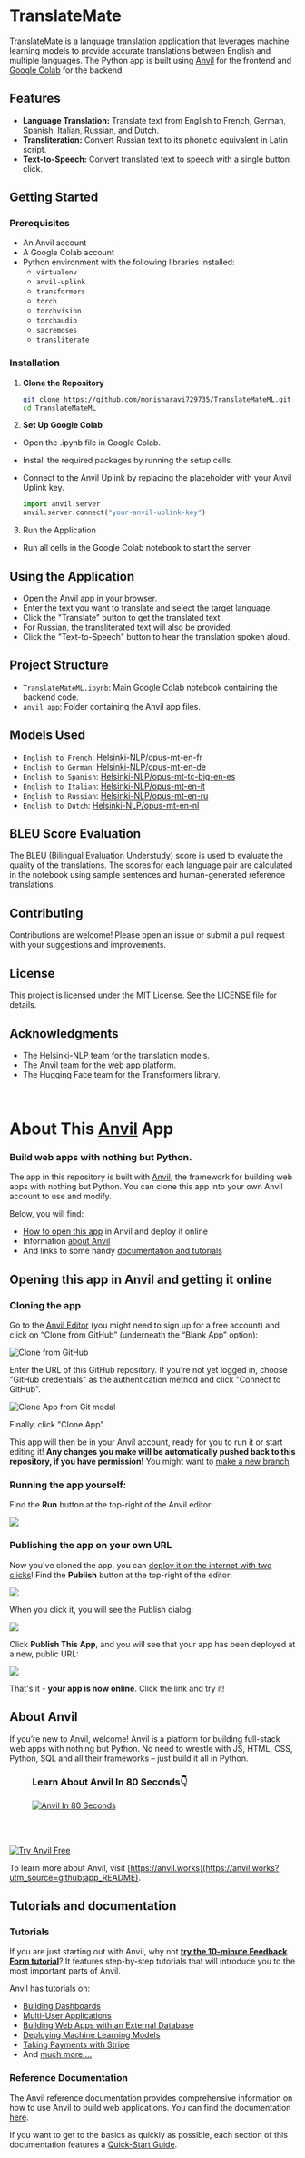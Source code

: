 # TranslateMate

TranslateMate is a language translation application that leverages machine learning models to provide accurate translations between English and multiple languages. The Python app is built using [Anvil](https://anvil.works) for the frontend and [Google Colab](https://colab.research.google.com/) for the backend.

## Features

- **Language Translation:** Translate text from English to French, German, Spanish, Italian, Russian, and Dutch.
- **Transliteration:** Convert Russian text to its phonetic equivalent in Latin script.
- **Text-to-Speech:** Convert translated text to speech with a single button click.

## Getting Started

### Prerequisites

- An Anvil account
- A Google Colab account
- Python environment with the following libraries installed:
  - `virtualenv`
  - `anvil-uplink`
  - `transformers`
  - `torch`
  - `torchvision`
  - `torchaudio`
  - `sacremoses`
  - `transliterate`

### Installation

1. **Clone the Repository**

   ```bash
   git clone https://github.com/monisharavi729735/TranslateMateML.git
   cd TranslateMateML

2. **Set Up Google Colab**
- Open the .ipynb file in Google Colab.
- Install the required packages by running the setup cells.
- Connect to the Anvil Uplink by replacing the placeholder with your Anvil Uplink key.

  ```python
  import anvil.server
  anvil.server.connect("your-anvil-uplink-key")

3. Run the Application

- Run all cells in the Google Colab notebook to start the server.

## Using the Application
- Open the Anvil app in your browser.
- Enter the text you want to translate and select the target language.
- Click the "Translate" button to get the translated text.
- For Russian, the transliterated text will also be provided.
- Click the "Text-to-Speech" button to hear the translation spoken aloud.

## Project Structure
- `TranslateMateML.ipynb`: Main Google Colab notebook containing the backend code.
- `anvil_app`: Folder containing the Anvil app files.

## Models Used
- `English to French`: [Helsinki-NLP/opus-mt-en-fr](Helsinki-NLP/opus-mt-en-fr)
- `English to German`: [Helsinki-NLP/opus-mt-en-de](Helsinki-NLP/opus-mt-en-de)
- `English to Spanish`: [Helsinki-NLP/opus-mt-tc-big-en-es](Helsinki-NLP/opus-mt-tc-big-en-es)
- `English to Italian`: [Helsinki-NLP/opus-mt-en-it](Helsinki-NLP/opus-mt-en-it)
- `English to Russian`: [Helsinki-NLP/opus-mt-en-ru](Helsinki-NLP/opus-mt-en-ru)
- `English to Dutch`: [Helsinki-NLP/opus-mt-en-nl](Helsinki-NLP/opus-mt-en-nl)

## BLEU Score Evaluation
The BLEU (Bilingual Evaluation Understudy) score is used to evaluate the quality of the translations. The scores for each language pair are calculated in the notebook using sample sentences and human-generated reference translations.

## Contributing
Contributions are welcome! Please open an issue or submit a pull request with your suggestions and improvements.

## License
This project is licensed under the MIT License. See the LICENSE file for details.

## Acknowledgments
- The Helsinki-NLP team for the translation models.
- The Anvil team for the web app platform.
- The Hugging Face team for the Transformers library.

<br />

# About This [Anvil](https://anvil.works/?utm_source=github:app_README) App

### Build web apps with nothing but Python.

The app in this repository is built with [Anvil](https://anvil.works?utm_source=github:app_README), the framework for building web apps with nothing but Python. You can clone this app into your own Anvil account to use and modify.

Below, you will find:
- [How to open this app](#opening-this-app-in-anvil-and-getting-it-online) in Anvil and deploy it online
- Information [about Anvil](#about-anvil)
- And links to some handy [documentation and tutorials](#tutorials-and-documentation)

## Opening this app in Anvil and getting it online

### Cloning the app

Go to the [Anvil Editor](https://anvil.works/build?utm_source=github:app_README) (you might need to sign up for a free account) and click on “Clone from GitHub” (underneath the “Blank App” option):

<img src="https://anvil.works/docs/version-control-new-ide/img/git/clone-from-github.png" alt="Clone from GitHub"/>

Enter the URL of this GitHub repository. If you're not yet logged in, choose "GitHub credentials" as the authentication method and click "Connect to GitHub".

<img src="https://anvil.works/docs/version-control-new-ide/img/git/clone-app-from-git.png" alt="Clone App from Git modal"/>

Finally, click "Clone App".

This app will then be in your Anvil account, ready for you to run it or start editing it! **Any changes you make will be automatically pushed back to this repository, if you have permission!** You might want to [make a new branch](https://anvil.works/docs/version-control-new-ide?utm_source=github:app_README).

### Running the app yourself:

Find the **Run** button at the top-right of the Anvil editor:

<img src="https://anvil.works/docs/img/run-button-new-ide.png"/>


### Publishing the app on your own URL

Now you've cloned the app, you can [deploy it on the internet with two clicks](https://anvil.works/docs/deployment/quickstart?utm_source=github:app_README)! Find the **Publish** button at the top-right of the editor:

<img src="https://anvil.works/docs/deployment-new-ide/img/environments/publish-button.png"/>

When you click it, you will see the Publish dialog:

<img src="https://anvil.works/docs/deployment-new-ide/img/quickstart/empty-environments-dialog.png"/>

Click **Publish This App**, and you will see that your app has been deployed at a new, public URL:

<img src="https://anvil.works/docs/deployment-new-ide/img/quickstart/default-public-environment.png"/>

That's it - **your app is now online**. Click the link and try it!

## About Anvil

If you’re new to Anvil, welcome! Anvil is a platform for building full-stack web apps with nothing but Python. No need to wrestle with JS, HTML, CSS, Python, SQL and all their frameworks – just build it all in Python.

<figure>
<figcaption><h3>Learn About Anvil In 80 Seconds👇</h3></figcaption>
<a href="https://www.youtube.com/watch?v=3V-3g1mQ5GY" target="_blank">
<img
  src="https://anvil-website-static.s3.eu-west-2.amazonaws.com/anvil-in-80-seconds-YouTube.png"
  alt="Anvil In 80 Seconds"
/>
</a>
</figure>
<br><br>

[![Try Anvil Free](https://anvil-website-static.s3.eu-west-2.amazonaws.com/mark-complete.png)](https://anvil.works?utm_source=github:app_README)

To learn more about Anvil, visit [https://anvil.works](https://anvil.works?utm_source=github:app_README).

## Tutorials and documentation

### Tutorials

If you are just starting out with Anvil, why not **[try the 10-minute Feedback Form tutorial](https://anvil.works/learn/tutorials/feedback-form?utm_source=github:app_README)**? It features step-by-step tutorials that will introduce you to the most important parts of Anvil.

Anvil has tutorials on:
- [Building Dashboards](https://anvil.works/learn/tutorials/data-science#dashboarding?utm_source=github:app_README)
- [Multi-User Applications](https://anvil.works/learn/tutorials/multi-user-apps?utm_source=github:app_README)
- [Building Web Apps with an External Database](https://anvil.works/learn/tutorials/external-database?utm_source=github:app_README)
- [Deploying Machine Learning Models](https://anvil.works/learn/tutorials/deploy-machine-learning-model?utm_source=github:app_README)
- [Taking Payments with Stripe](https://anvil.works/learn/tutorials/stripe?utm_source=github:app_README)
- And [much more....](https://anvil.works/learn/tutorials?utm_source=github:app_README)

### Reference Documentation

The Anvil reference documentation provides comprehensive information on how to use Anvil to build web applications. You can find the documentation [here](https://anvil.works/docs/overview?utm_source=github:app_README).

If you want to get to the basics as quickly as possible, each section of this documentation features a [Quick-Start Guide](https://anvil.works/docs/overview/quickstarts?utm_source=github:app_README).

